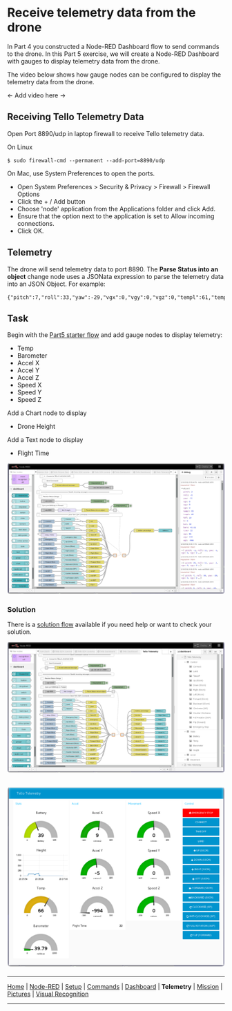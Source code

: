 # Receive telemetry data from the drone
In Part 4 you constructed a Node-RED Dashboard flow to send commands to the drone. In this Part 5 exercise, we will create a Node-RED Dashboard with gauges to display telemetry data from the drone.

The video below shows how gauge nodes can be configured to display the telemetry data from the drone.

<- Add video here ->

## Receiving Tello Telemetry Data

Open Port 8890/udp in laptop firewall to receive Tello telemetry data.

On Linux
```
$ sudo firewall-cmd --permanent --add-port=8890/udp
```

On Mac, use System Preferences to open the ports.
- Open System Preferences > Security & Privacy > Firewall > Firewall Options
- Click the + / Add button
- Choose 'node' application from the Applications folder and click Add.
- Ensure that the option next to the application is set to Allow incoming connections.
- Click OK.

## Telemetry
The drone will send telemetry data to port 8890.  The **Parse Status into an object** change node uses a JSONata expression to parse the telemetry data into an JSON Object.  For example:
```
{"pitch":7,"roll":33,"yaw":-29,"vgx":0,"vgy":0,"vgz":0,"templ":61,"temph":62,"tof":10,"h":0,"bat":43,"baro":39.96,"time":22,"agx":307,"agy":-324,"agz":-930}
```

## Task

Begin with the [Part5 starter flow](/flows/starter/part5_starter.json) and add gauge nodes to display telemetry:

- Temp
- Barometer
- Accel X
- Accel Y
- Accel Z
- Speed X
- Speed Y
- Speed Z

Add a Chart node to display
- Drone Height

Add a Text node to display
- Flight Time

![Tello Telemetry Dashboard Starter flow](/docs/screenshots/NodeRED-Tello-Telemetry-Starter-flow.png?raw=true "Tello Telemetry Starter flow")

### Solution

There is a [solution flow](/flows/solutions/part5_solution.json) available if you need help or want to check your solution.

![Tello Telemetry Dashboard Solution flow](/docs/screenshots/NodeRED-Tello-Telemetry-Solution-flow.png?raw=true "Tello Telemetry Dashboard Solution flow")

![Tello Telemetry Dashboard Gauges](/docs/screenshots/NodeRED-Tello-Telemetry-Dashboard-Solution.png?raw=true "Tello Telemetry Dashboard Solution")
---

---

[Home](/README.md) | [Node-RED](/docs/PART1.md) | [Setup](/docs/PART2.md) | [Commands](/docs/PART3.md) | [Dashboard](/docs/PART4.md) | **Telemetry** | [Mission](/docs/PART6.md) | [Pictures](/docs/PART7.md) | [Visual Recognition](/docs/PART8.md)

---
